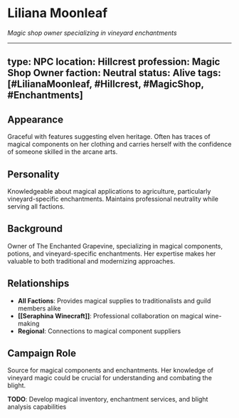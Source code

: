 # Liliana Moonleaf
*Magic shop owner specializing in vineyard enchantments*

---
type: NPC
location: Hillcrest
profession: Magic Shop Owner
faction: Neutral
status: Alive
tags: [#LilianaMoonleaf, #Hillcrest, #MagicShop, #Enchantments]
---

## Appearance
Graceful with features suggesting elven heritage. Often has traces of magical components on her clothing and carries herself with the confidence of someone skilled in the arcane arts.

## Personality
Knowledgeable about magical applications to agriculture, particularly vineyard-specific enchantments. Maintains professional neutrality while serving all factions.

## Background
Owner of The Enchanted Grapevine, specializing in magical components, potions, and vineyard-specific enchantments. Her expertise makes her valuable to both traditional and modernizing approaches.

## Relationships
- **All Factions**: Provides magical supplies to traditionalists and guild members alike
- **[[Seraphina Winecraft]]**: Professional collaboration on magical wine-making
- **Regional**: Connections to magical component suppliers

## Campaign Role
Source for magical components and enchantments. Her knowledge of vineyard magic could be crucial for understanding and combating the blight.

**TODO**: Develop magical inventory, enchantment services, and blight analysis capabilities
